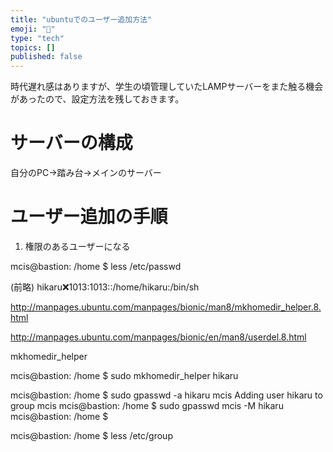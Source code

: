 ```yaml
---
title: "ubuntuでのユーザー追加方法"
emoji: "👻"
type: "tech"
topics: []
published: false
---
```


時代遅れ感はありますが、学生の頃管理していたLAMPサーバーをまた触る機会があったので、設定方法を残しておきます。


# サーバーの構成
自分のPC→踏み台→メインのサーバー



# ユーザー追加の手順
1. 権限のあるユーザーになる



mcis@bastion: /home $ less /etc/passwd

(前略)
hikaru:x:1013:1013::/home/hikaru:/bin/sh


http://manpages.ubuntu.com/manpages/bionic/man8/mkhomedir_helper.8.html

http://manpages.ubuntu.com/manpages/bionic/en/man8/userdel.8.html

  mkhomedir_helper 
  
  mcis@bastion: /home $ sudo mkhomedir_helper hikaru
  
  mcis@bastion: /home $ sudo gpasswd -a hikaru mcis
Adding user hikaru to group mcis
mcis@bastion: /home $ sudo gpasswd mcis -M hikaru
mcis@bastion: /home $ 

mcis@bastion: /home $ less /etc/group